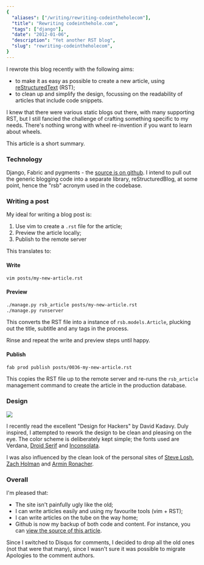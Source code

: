 ```yaml
---
{
  "aliases": ["/writing/rewriting-codeintheholecom"],
  "title": "Rewriting codeinthehole.com",
  "tags": ["django"],
  "date": "2012-01-06",
  "description": "Yet another RST blog",
  "slug": "rewriting-codeintheholecom",
}
---
```


I rewrote this blog recently with the following aims:

- to make it as easy as possible to create a new article, using
  [reStructuredText](http://docutils.sourceforge.net/rst.html) (RST);
- to clean up and simplify the design, focussing on the readability of articles
  that include code snippets.

I knew that there were various static blogs out there, with many supporting RST,
but I still fancied the challenge of crafting something specific to my needs.
There's nothing wrong with wheel re-invention if you want to learn about wheels.

This article is a short summary.

### Technology

Django, Fabric and pygments - the
[source is on github](http://github.com/codeinthehole/codeinthehole.com). I
intend to pull out the generic blogging code into a separate library,
reStructuredBlog, at some point, hence the "rsb" acronym used in the codebase.

### Writing a post

My ideal for writing a blog post is:

1. Use vim to create a `.rst` file for the article;
2. Preview the article locally;
3. Publish to the remote server

This translates to:

#### Write

```bash
vim posts/my-new-article.rst
```

#### Preview

```bash
./manage.py rsb_article posts/my-new-article.rst
./manage.py runserver
```

This converts the RST file into a instance of `rsb.models.Article`, plucking out
the title, subtitle and any tags in the process.

Rinse and repeat the write and preview steps until happy.

#### Publish

```bash
fab prod publish posts/0036-my-new-article.rst
```

This copies the RST file up to the remote server and re-runs the `rsb_article`
management command to create the article in the production database.

### Design

<img src="/images/bookcovers/9781119998952.jpg" class="align-right" />

I recently read the excellent "Design for Hackers" by David Kadavy. Duly
inspired, I attempted to rework the design to be clean and pleasing on the eye.
The color scheme is deliberately kept simple; the fonts used are Verdana,
[Droid Serif](http://www.google.com/webfonts/specimen/Droid+Serif) and
[Inconsolata](http://www.google.com/webfonts/specimen/Inconsolata).

I was also influenced by the clean look of the personal sites of
[Steve Losh](http://stevelosh.com/), [Zach Holman](http://zachholman.com/) and
[Armin Ronacher](http://lucumr.pocoo.org/).

### Overall

I'm pleased that:

- The site isn't painfully ugly like the old;
- I can write articles easily and using my favourite tools (vim + RST);
- I can write articles on the tube on the way home;
- Github is now my backup of both code and content. For instance, you can
  [view the source of this article](https://raw.github.com/codeinthehole/codeinthehole.com/master/www/posts/0038-restructured-blog.rst).

Since I switched to Disqus for comments, I decided to drop all the old ones (not
that were that many), since I wasn't sure it was possible to migrate Apologies
to the comment authors.
